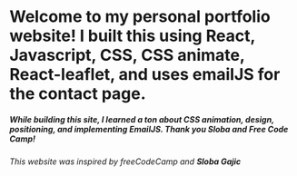 # Welcome to my personal portfolio website! I built this using React, Javascript, CSS, CSS animate, React-leaflet, and uses emailJS for the contact page.

##### While building this site, I learned a ton about CSS animation, design, positioning, and implementing EmailJS. Thank you Sloba and Free Code Camp!

###### This website was inspired by freeCodeCamp and **Sloba Gajic**
